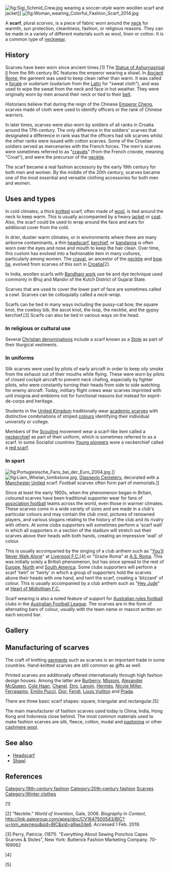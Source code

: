 ![](Sigi_Schmid_Crew.jpg "fig:Sigi_Schmid_Crew.jpg") wearing a
soccer-style warm woollen scarf and jacket\]\]
![](Woman_wearing_Colorful_Fashion_Scarf_2014.jpg "fig:Woman_wearing_Colorful_Fashion_Scarf_2014.jpg")

A **scarf**, plural *scarves*, is a piece of fabric worn around the
[neck](neck "wikilink") for warmth, sun protection, cleanliness,
fashion, or religious reasons. They can be made in a variety of
different materials such as wool, linen or cotton. It is a common type
of [neckwear](neckwear "wikilink").

## History

Scarves have been worn since ancient times.[1] The [Statue of
Ashurnasirpal II](Statue_of_Ashurnasirpal_II "wikilink") from the 9th
century BC features the emperor wearing a shawl. In [Ancient
Rome](Ancient_Rome "wikilink"), the garment was used to keep clean
rather than warm. It was called a [focale](focale "wikilink") or
*sudarium* (sudarium from the [Latin](Latin_language "wikilink") for
"sweat cloth"), and was used to wipe the sweat from the neck and face in
hot weather. They were originally worn by men around their neck or tied
to their [belt](Belt_(clothing) "wikilink").

Historians believe that during the reign of the Chinese [Emperor
Cheng](Qin_Shi_Huang "wikilink"), scarves made of cloth were used to
identify officers or the rank of Chinese warriors.

In later times, scarves were also worn by soldiers of all ranks in
Croatia around the 17th century. The only difference in the soldiers'
scarves that designated a difference in rank was that the officers had
silk scarves whilst the other ranks were issued with cotton scarves.
Some of the Croatian soldiers served as mercenaries with the French
forces. The men's scarves were sometimes referred to as
"[cravats](cravat "wikilink")" (from the French *cravate*, meaning
"Croat"), and were the precursor of the [necktie](necktie "wikilink").

The scarf became a real fashion accessory by the early 19th century for
both men and women. By the middle of the 20th century, scarves became
one of the most essential and versatile clothing accessories for both
men and women.

## Uses and types

In cold climates, a thick [knitted](knit "wikilink") scarf, often made
of [wool](wool "wikilink"), is tied around the neck to keep warm. This
is usually accompanied by a heavy [jacket](jacket "wikilink") or
[coat](Coat_(clothing) "wikilink"). Also, the scarf could be used to
wrap around the face and ears for additional cover from the cold.

In drier, dustier warm climates, or in environments where there are many
airborne contaminants, a thin [headscarf](headscarf "wikilink"),
[kerchief](kerchief "wikilink"), or [bandanna](bandanna "wikilink") is
often worn over the eyes and nose and mouth to keep the hair clean. Over
time, this custom has evolved into a fashionable item in many cultures,
particularly among women. The [cravat](cravat "wikilink"), an ancestor
of the [necktie](necktie "wikilink") and [bow tie](bow_tie "wikilink"),
evolved from scarves of this sort in [Croatia](Croatia "wikilink")[2].

In India, woollen scarfs with [Bandhani work](Bandhani_work "wikilink")
use tie and dye technique used commonly in Bhuj and Mandvi of the Kutch
District of Gujarat State.

Scarves that are used to cover the lower part of face are sometimes
called a cowl. Scarves can be colloquially called a *neck-wrap*.

Scarfs can be tied in many ways including the pussy-cat bow, the square
knot, the cowboy bib, the ascot knot, the loop, the necktie, and the
gypsy kerchief.[3] Scarfs can also be tied in various ways on the head.

### In religious or cultural use

Several [Christian denominations](Christian_denomination "wikilink")
include a scarf known as a [Stole](Stole_(vestment) "wikilink") as part
of their liturgical vestments.

### In uniforms

Silk scarves were used by pilots of early aircraft in order to keep oily
smoke from the exhaust out of their mouths while flying. These were worn
by pilots of closed cockpit aircraft to prevent neck chafing, especially
by fighter pilots, who were constantly turning their heads from side to
side watching for enemy aircraft. Today, military flight crews wear
scarves imprinted with unit insignia and emblems not for functional
reasons but instead for esprit-de-corps and heritage.

Students in the [United Kingdom](United_Kingdom "wikilink")
traditionally wear [academic scarves](academic_scarf "wikilink") with
distinctive combinations of striped [colours](school_colours "wikilink")
identifying their individual university or college.

Members of the [Scouting](Scouting "wikilink") movement wear a
scarf-like item called a [neckerchief](neckerchief "wikilink") as part
of their uniform, which is sometimes referred to as a scarf. In some
Socialist countries [Young pioneers](Young_pioneer "wikilink") wore a
neckerchief called a [red scarf](red_scarf "wikilink").

### In sport

![](Portugiesische_Fans_bei_der_Euro_2004.jpg "fig:Portugiesische_Fans_bei_der_Euro_2004.jpg").\]\]
![](Liam_Whelan_tombstone.jpg "fig:Liam_Whelan_tombstone.jpg"),
[Glasnevin Cemetery](Glasnevin_Cemetery "wikilink"), decorated with a
[Manchester United](Manchester_United "wikilink") scarf. Football
scarves often form part of memorials.\]\]

Since at least the early 1900s, when the phenomenon began in Britain,
coloured scarves have been traditional supporter wear for fans of
[association football](Football_(soccer) "wikilink") teams across the
world, even those in warmer climates. These scarves come in a wide
variety of sizes and are made in a club's particular colours and may
contain the club crest, pictures of renowned players, and various
slogans relating to the history of the club and its rivalry with others.
At some clubs supporters will sometimes perform a 'scarf wall' in which
all supporters in a section of the stadium will stretch out their
scarves above their heads with both hands, creating an impressive 'wall'
of colour.

This is usually accompanied by the singing of a club anthem such as
"[You'll Never Walk Alone](You'll_Never_Walk_Alone_(song) "wikilink")"
at [Liverpool F.C.](Liverpool_F.C. "wikilink")[4] or "Grazie Roma" at
[A.S. Roma](A.S._Roma "wikilink"). This was initially solely a British
phenomenon, but has since spread to the rest of
[Europe](Europe "wikilink"), [North](North_America "wikilink") and
[South America](South_America "wikilink"). Some clubs supporters will
perform a scarf 'twirl' or 'twirly' in which a group of supporters hold
the scarves above their heads with one hand, and twirl the scarf,
creating a 'blizzard' of colour. This is usually accompanied by a club
anthem such as "[Hey Jude](Hey_Jude "wikilink")" at [Heart of Midlothian
F.C.](Heart_of_Midlothian_F.C. "wikilink")

Scarf wearing is also a noted feature of support for [Australian rules
football](Australian_rules_football "wikilink") clubs in the [Australian
Football League](Australian_Football_League "wikilink"). The scarves are
in the form of alternating bars of colour, usually with the team name or
mascot written on each second bar.

## Gallery

## Manufacturing of scarves

The craft of knitting [garments](garment "wikilink") such as scarves is
an important trade in some countries. Hand-knitted scarves are still
common as gifts as well.

Printed scarves are additionally offered internationally through high
fashion design houses. Among the latter are
[Burberry](Burberry "wikilink"), [Missoni](Missoni "wikilink"),
[Alexander McQueen](Alexander_McQueen "wikilink"), [Cole
Haan](Cole_Haan "wikilink"), [Chanel](Chanel "wikilink"),
[Etro](Etro "wikilink"), [Lanvin](Lanvin_(clothing) "wikilink"),
[Hermès](Hermès "wikilink"), [Nicole Miller](Nicole_Miller "wikilink"),
[Ferragamo](Ferragamo "wikilink"), [Emilio
Pucci](Emilio_Pucci "wikilink"), [Dior](Dior "wikilink"),
[Fendi](Fendi "wikilink"), [Louis Vuitton](Louis_Vuitton "wikilink") and
[Prada](Prada "wikilink").

There are three basic scarf shapes: square, triangular and
rectangular.[5]

The main manufacturer of fashion scarves used today is China; India,
Hong Kong and Indonesia close behind. The most common materials used to
make fashion scarves are silk, fleece, cotton, modal and
[pashmina](pashmina "wikilink") or other [cashmere
wool](cashmere_wool "wikilink").

## See also

-   [Headscarf](Headscarf "wikilink")
-   [Shawl](Shawl "wikilink")

## References

[Category:19th-century
fashion](Category:19th-century_fashion "wikilink")
[Category:20th-century
fashion](Category:20th-century_fashion "wikilink")
[Scarves](Category:Scarves "wikilink") [Category:Winter
clothes](Category:Winter_clothes "wikilink")

[1]

[2] "Necktie." *World of Invention*, Gale, 2006. *Biography In Context*,
http://link.galegroup.com/apps/doc/CV1647500543/BIC?u=lom_waynesu&sid=BIC&xid=a9ae2de6.
Accessed 1 Feb. 2019.

[3] Perry, Patricia, (1971). "Everything About Sewing Ponchos Capes
Scarves & Stoles", New York: Butterick Fashion Marketing Company.
70-169062

[4]

[5]